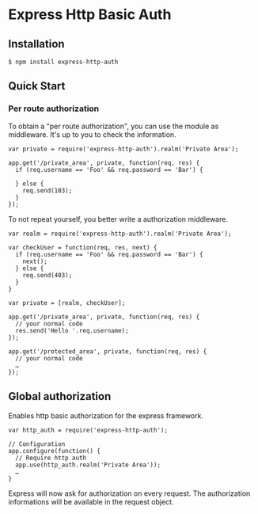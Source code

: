 # Express Http Basic Auth
  
## Installation

    $ npm install express-http-auth

## Quick Start

### Per route authorization

  To obtain a "per route authorization", you can use the module as middleware. It's up to you to check the information.
  
    var private = require('express-http-auth').realm('Private Area');
  
    app.get('/private_area', private, function(req, res) {
      if (req.username == 'Foo' && req.password == 'Bar') {
        
      } else {
        req.send(103);
      }
    });
    
  To not repeat yourself, you better write a authorization middleware.
  
    var realm = require('express-http-auth').realm('Private Area');
    
    var checkUser = function(req, res, next) {
      if (req.username == 'Foo' && req.password == 'Bar') {
        next();
      } else {
        req.send(403);
      }   
    }
    
    var private = [realm, checkUser];
  
    app.get('/private_area', private, function(req, res) {
      // your normal code
      res.send('Hello '.req.username);
    });
  
    app.get('/protected_area', private, function(req, res) {
      // your normal code
      …
    });
    
    
## Global authorization

  Enables http basic authorization for the express framework.
   
    var http_auth = require('express-http-auth');
  
    // Configuration
    app.configure(function() {
      // Require http auth
      app.use(http_auth.realm('Private Area'));
      …
    }
    
  Express will now ask for authorization on every request. The authorization informations will be available in the request object.
